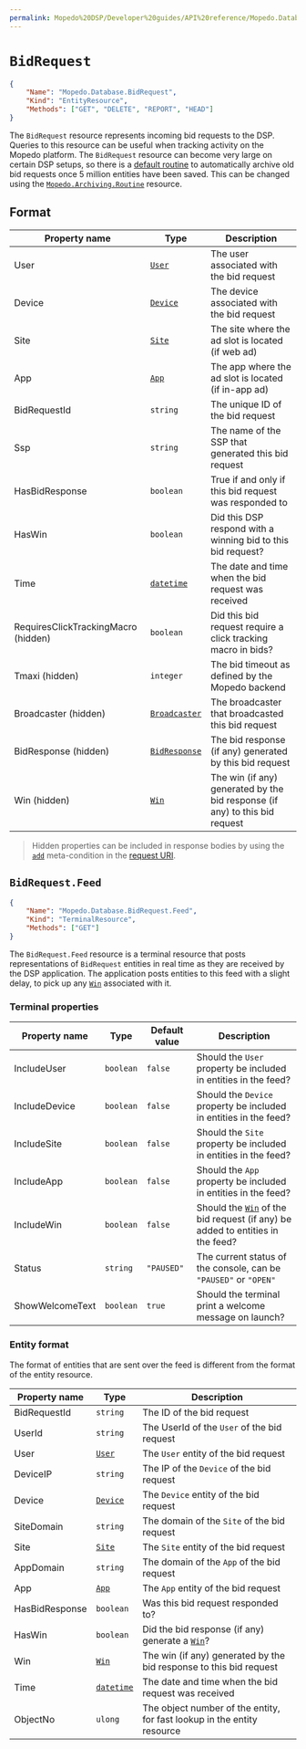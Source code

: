 ```yaml
---
permalink: Mopedo%20DSP/Developer%20guides/API%20reference/Mopedo.Database/BidRequest/
---
```


# `BidRequest`

```json
{
    "Name": "Mopedo.Database.BidRequest",
    "Kind": "EntityResource",
    "Methods": ["GET", "DELETE", "REPORT", "HEAD"]
}
```

The `BidRequest` resource represents incoming bid requests to the DSP. Queries to this resource can be useful when tracking activity on the Mopedo platform. The `BidRequest` resource can become very large on certain DSP setups, so there is a [default routine](../../Mopedo.Archive/Routines#default-routines) to automatically archive old bid requests once 5 million entities have been saved. This can be changed using the [`Mopedo.Archiving.Routine`](../../Mopedo.Archive/Routines#routine) resource.

## Format

Property name                       | Type                                              | Description
----------------------------------- | ------------------------------------------------- | ---------------------------------------------------------------------------
User                                | [`User`](../User)                                 | The user associated with the bid request
Device                              | [`Device`](../Device)                             | The device associated with the bid request
Site                                | [`Site`](../Site)                                 | The site where the ad slot is located (if web ad)
App                                 | [`App`](../App)                                   | The app where the ad slot is located (if in-app ad)
BidRequestId                        | `string`                                          | The unique ID of the bid request
Ssp                                 | `string`                                          | The name of the SSP that generated this bid request
HasBidResponse                      | `boolean`                                         | True if and only if this bid request was responded to
HasWin                              | `boolean`                                         | Did this DSP respond with a winning bid to this bid request?
Time                                | [`datetime`](../../Datetime)                      | The date and time when the bid request was received
RequiresClickTrackingMacro (hidden) | `boolean`                                         | Did this bid request require a click tracking macro in bids?
Tmaxi (hidden)                      | `integer`                                         | The bid timeout as defined by the Mopedo backend
Broadcaster (hidden)                | [`Broadcaster`](../../Mopedo.Bidding/Broadcaster) | The broadcaster that broadcasted this bid request
BidResponse (hidden)                | [`BidResponse`](../BidResponse)                   | The bid response (if any) generated by this bid request
Win (hidden)                        | [`Win`](../Win)                                   | The win (if any) generated by the bid response (if any) to this bid request

> Hidden properties can be included in response bodies by using the [`add`](../../../../../RESTar/Consuming%20a%20RESTar%20API/URI/Meta-conditions#add) meta-condition in the [request URI](../../../../../RESTar/Consuming%20a%20RESTar%20API/URI).

## `BidRequest.Feed`

```json
{
    "Name": "Mopedo.Database.BidRequest.Feed",
    "Kind": "TerminalResource",
    "Methods": ["GET"]
}
```

The `BidRequest.Feed` resource is a terminal resource that posts representations of `BidRequest` entities in real time as they are received by the DSP application. The application posts entities to this feed with a slight delay, to pick up any [`Win`](../Win) associated with it.

### Terminal properties

Property name   | Type      | Default value | Description
--------------- | --------- | ------------- | ----------------------------------------------------------------------------------------
IncludeUser     | `boolean` | `false`       | Should the `User` property be included in entities in the feed?
IncludeDevice   | `boolean` | `false`       | Should the `Device` property be included in entities in the feed?
IncludeSite     | `boolean` | `false`       | Should the `Site` property be included in entities in the feed?
IncludeApp      | `boolean` | `false`       | Should the `App` property be included in entities in the feed?
IncludeWin      | `boolean` | `false`       | Should the [`Win`](../Win) of the bid request (if any) be added to entities in the feed?
Status          | `string`  | `"PAUSED"`    | The current status of the console, can be `"PAUSED"` or `"OPEN"`
ShowWelcomeText | `boolean` | `true`        | Should the terminal print a welcome message on launch?

### Entity format

The format of entities that are sent over the feed is different from the format of the entity resource.

Property name  | Type                         | Description
-------------- | ---------------------------- | -----------------------------------------------------------------------
BidRequestId   | `string`                     | The ID of the bid request
UserId         | `string`                     | The UserId of the `User` of the bid request
User           | [`User`](../User)            | The `User` entity of the bid request
DeviceIP       | `string`                     | The IP of the `Device` of the bid request
Device         | [`Device`](../Device)        | The `Device` entity of the bid request
SiteDomain     | `string`                     | The domain of the `Site` of the bid request
Site           | [`Site`](../Site)            | The `Site` entity of the bid request
AppDomain      | `string`                     | The domain of the `App` of the bid request
App            | [`App`](../App)              | The `App` entity of the bid request
HasBidResponse | `boolean`                    | Was this bid request responded to?
HasWin         | `boolean`                    | Did the bid response (if any) generate a [`Win`](../Win)?
Win            | [`Win`](../Win)              | The win (if any) generated by the bid response to this bid request
Time           | [`datetime`](../../Datetime) | The date and time when the bid request was received
ObjectNo       | `ulong`                      | The object number of the entity, for fast lookup in the entity resource
